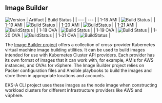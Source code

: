 ## **Image Builder**
![Version](https://img.shields.io/badge/version-v0.1.9-blue)
| Artifact | Build Status |
| --- | --- |
| 1-18 AMI | ![Build Status](https://codebuild.us-west-2.amazonaws.com/badges?uuid=eyJlbmNyeXB0ZWREYXRhIjoidEFIVUZnZEYzOW5VaU92NVp2N0gxak80MjhVTWJDTTBqTktxYUowdXZiU3h4QVo2OVN5RW5FYlUzWG9DaHpDZHd1d0RrNm1xWWxGMy9EMXpmazh4b080PSIsIml2UGFyYW1ldGVyU3BlYyI6Ikk3M0Z3ZDlVSEJPM21OdDYiLCJtYXRlcmlhbFNldFNlcmlhbCI6MX0%3D&branch=main) |
| 1-19 AMI | ![Build Status](https://codebuild.us-west-2.amazonaws.com/badges?uuid=eyJlbmNyeXB0ZWREYXRhIjoiM004cW1KcWJubVI3SkRIR0pRN1lOa05DOHF1cmcrVUFKUmZ4R2RoOXZPMSt1K3FyREdvZWpYdzdxQlRLWWwwQndwWitCS01vMEYzaGduRW9OMUtJZGw4PSIsIml2UGFyYW1ldGVyU3BlYyI6InQ5UVVmNTdQaG9LcHArcXYiLCJtYXRlcmlhbFNldFNlcmlhbCI6MX0%3D&branch=main) |
| 1-20 AMI | ![BuildStatus](https://codebuild.us-west-2.amazonaws.com/badges?uuid=eyJlbmNyeXB0ZWREYXRhIjoiY1dSZUpySTJNSVhzYytTcjE4TDlZRzdRZmMrK05oMlViOGVvNk4vSGpESjF3amdDQWtHTnhoaDlSOEpRSlg0TXg2RmgwQ2dwWUQ4VEVXbVdsWWJmcTVRPSIsIml2UGFyYW1ldGVyU3BlYyI6Iks2dmY1aE9GMFAzZ3BqZ3ciLCJtYXRlcmlhbFNldFNlcmlhbCI6MX0%3D&branch=main) |
| 1-21 AMI | ![BuildStatus](https://codebuild.us-west-2.amazonaws.com/badges?uuid=eyJlbmNyeXB0ZWREYXRhIjoiZXNJc2hKK0h6aHl3bmdva0g1RWg4ZGlQZXQreE5qTldkQnpMZ1FoSHJLRysvRmJ2YmRxbCs4ZnlNTUJVTDFtTy9ObmN2S3kvMUJhcjU5WjBrVVFIcjBRPSIsIml2UGFyYW1ldGVyU3BlYyI6Ik9VNTNZUUZCU3ZVUUdyVHAiLCJtYXRlcmlhbFNldFNlcmlhbCI6MX0%3D&branch=main) |
| 1-18 OVA | ![Build Status](https://codebuild.us-west-2.amazonaws.com/badges?uuid=eyJlbmNyeXB0ZWREYXRhIjoiS0Yvbk1VNW93ZUFxNEFvMC90Ty91d1owRnArN01NczJMalhvbTRYZ09zcWxHNWdCeGdJRFVDU0ZRQXpGQjROVHB6M1o0QzJ4U3V6STU1eVY3TjZYdlhFPSIsIml2UGFyYW1ldGVyU3BlYyI6Ill3VHkxaUV6N2ZaSDlGMTAiLCJtYXRlcmlhbFNldFNlcmlhbCI6MX0%3D&branch=main) |
| 1-19 OVA | ![Build Status](https://codebuild.us-west-2.amazonaws.com/badges?uuid=eyJlbmNyeXB0ZWREYXRhIjoiMjJQV2E2OE5ITVErTEhSTnhGT0Vua081T0lBMHJIalNRM2FPVGhydlVZNERQUHBCVUN3ejU3Ni9Ubng3WjlQYkJrQ3NJSDFwcXczNEdYTWljTW42Uk00PSIsIml2UGFyYW1ldGVyU3BlYyI6ImE4MHNsRGtDd0ttZXlLa0oiLCJtYXRlcmlhbFNldFNlcmlhbCI6MX0%3D&branch=main) |
| 1-20 OVA | ![BuildStatus](https://codebuild.us-west-2.amazonaws.com/badges?uuid=eyJlbmNyeXB0ZWREYXRhIjoiazF2R2J2ell0Y0tHT1RnYmF6WXdnRjMwTHMyMTlSVXZnMVoyRytWZ0FDaE5HOU5WejA2VjFzSVNObWlXTjM0eHh2akpBbjgwV0xaTjl5cjFOZlFrZlNNPSIsIml2UGFyYW1ldGVyU3BlYyI6IjhxZTMzVVhZZnR6V0JBOU4iLCJtYXRlcmlhbFNldFNlcmlhbCI6MX0%3D&branch=main) |
| 1-21 OVA | ![BuildStatus](https://codebuild.us-west-2.amazonaws.com/badges?uuid=eyJlbmNyeXB0ZWREYXRhIjoibHJVYmMvSUF0ZlkrVEJsMVBwZU9xLy9ndUZ0U3dGZStpelk2RDRpRTBLQnBrQWNqVkU2TW9qWWI1aFBJM1hpQ1B6TzhaeVduTWdxcE5JeS9XWGhDME5RPSIsIml2UGFyYW1ldGVyU3BlYyI6InVGUS9yandMWmd1cWRsOWciLCJtYXRlcmlhbFNldFNlcmlhbCI6MX0%3D&branch=main) |

The [Image Builder project](https://github.com/kubernetes-sigs/image-builder) offers a collection of cross-provider Kubernetes virtual machine image building utilities. It can be used to build images intended for use with Kubernetes Cluster API providers. Each provider has its own format of images that it can work with, for example, AMIs for AWS instances, and OVAs for vSphere. The Image Builder project relies on Packer configuration files and Ansible playbooks to build the images and store them in appropriate locations and accounts.

EKS-A CLI project uses these images as the node image when constructing workload clusters for different infrastructure providers like AWS and vSphere.
